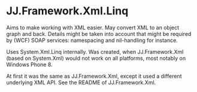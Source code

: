 ﻿JJ.Framework.Xml.Linq
=====================

Aims to make working with XML easier. May convert XML to an object graph and back. Details might be taken into account that might be required by (WCF) SOAP services: namespacing and nil-handling for instance.

Uses System.Xml.Linq internally. Was created, when JJ.Framework.Xml (based on System.Xml) would not work on all platforms, most notably on Windows Phone 8.

At first it was the same as JJ.Framework.Xml, except it used a different underlying XML API. See the README of JJ.Framework.Xml.